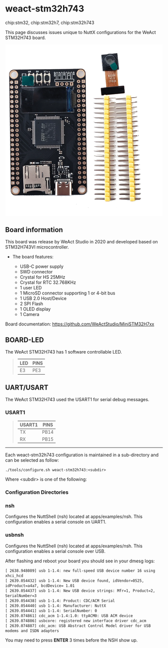 # weact-stm32h743

<div class="tags">

chip:stm32, chip:stm32h7, chip:stm32h743

</div>

This page discusses issues unique to NuttX configurations for the WeAct
STM32H743 board.

![](weact-stm32h743.png)

## Board information

This board was release by WeAct Studio in 2020 and developed based on
STM32H743VI microcontroller.

  - The board features:
    
      - USB-C power supply
      - SWD connector
      - Crystal for HS 25MHz
      - Crystal for RTC 32.768KHz
      - 1 user LED
      - 1 MicroSD connector supporting 1 or 4-bit bus
      - 1 USB 2.0 Host/Device
      - 2 SPI Flash
      - 1 OLED display
      - 1 Camera

Board documentation: <https://github.com/WeActStudio/MiniSTM32H7xx>

## BOARD-LED

The WeAct STM32H743 has 1 software controllable LED.

> 
> 
> | LED | PINS |
> | --- | ---- |
> | E3  | PE3  |
> 

## UART/USART

The WeAct STM32H743 used the USART1 for serial debug messages.

### USART1

> 
> 
> | USART1 | PINS |
> | ------ | ---- |
> | TX     | PB14 |
> | RX     | PB15 |
> 

-----

Each weact-stm32h743 configuration is maintained in a sub-directory and
can be selected as follow:

    ./tools/configure.sh weact-stm32h743:<subdir>

Where \<subdir\> is one of the following:

### Configuration Directories

### nsh

Configures the NuttShell (nsh) located at apps/examples/nsh. This
configuration enables a serial console on UART1.

### usbnsh

Configures the NuttShell (nsh) located at apps/examples/nsh. This
configuration enables a serial console over USB.

After flashing and reboot your board you should see in your dmesg logs:

    [ 2638.948089] usb 1-1.4: new full-speed USB device number 16 using xhci_hcd
    [ 2639.054432] usb 1-1.4: New USB device found, idVendor=0525, idProduct=a4a7, bcdDevice= 1.01
    [ 2639.054437] usb 1-1.4: New USB device strings: Mfr=1, Product=2, SerialNumber=3
    [ 2639.054438] usb 1-1.4: Product: CDC/ACM Serial
    [ 2639.054440] usb 1-1.4: Manufacturer: NuttX
    [ 2639.054441] usb 1-1.4: SerialNumber: 0
    [ 2639.074861] cdc_acm 1-1.4:1.0: ttyACM0: USB ACM device
    [ 2639.074886] usbcore: registered new interface driver cdc_acm
    [ 2639.074887] cdc_acm: USB Abstract Control Model driver for USB modems and ISDN adapters

You may need to press **ENTER** 3 times before the NSH show up.
